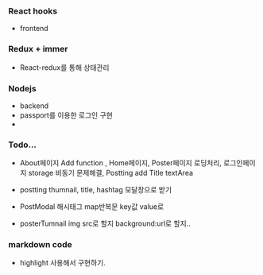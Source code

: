 ### React hooks 
- frontend
### Redux + immer
- React-redux를 통해 상태관리 
### Nodejs
- backend
- passport를 이용한 로그인 구현
-





### Todo... 
- About페이지 Add function , Home페이지, Poster페이지 로딩처리, 로그인페이지 storage 비동기 문제해결, Postting add Title textArea

- postting thumnail, title, hashtag  모달창으로 받기 

- PostModal 해시태그 map반복문 key값 value로
- posterTumnail img src로 할지 background:url로 할지..



### markdown code

- highlight 사용해서 구현하기.